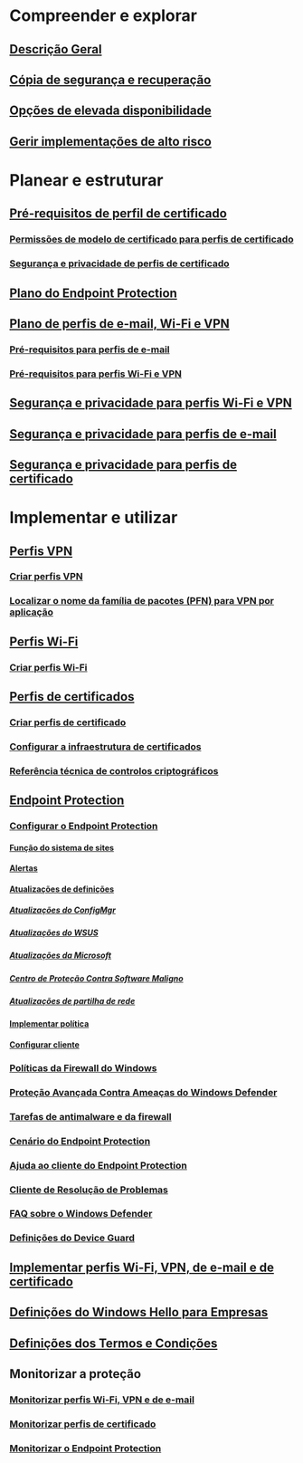 # Compreender e explorar
## [Descrição Geral](understand\protect-data-and-site-infrastructure.md)
## [Cópia de segurança e recuperação](understand/backup-and-recovery.md)
## [Opções de elevada disponibilidade](understand/high-availability-options.md)
## [Gerir implementações de alto risco](understand/settings-to-manage-high-risk-deployments.md)

# Planear e estruturar
## [Pré-requisitos de perfil de certificado](plan-design/prerequisites-for-certificate-profiles.md)
### [Permissões de modelo de certificado para perfis de certificado](plan-design/planning-for-certificate-template-permissions.md)
### [Segurança e privacidade de perfis de certificado](plan-design/security-and-privacy-for-certificate-profiles.md)

## [Plano do Endpoint Protection](plan-design/planning-for-endpoint-protection.md)

## [Plano de perfis de e-mail, Wi-Fi e VPN](plan-design/prerequisites-for-email-profiles.md)
### [Pré-requisitos para perfis de e-mail](plan-design/prerequisites-for-email-profiles.md)
### [Pré-requisitos para perfis Wi-Fi e VPN](plan-design/prerequisites-for-wifi-vpn-profiles.md)

## [Segurança e privacidade para perfis Wi-Fi e VPN](plan-design/security-and-privacy-for-wifi-vpn-profiles.md)

## [Segurança e privacidade para perfis de e-mail](plan-design/security-and-privacy-for-email-profiles.md)

## [Segurança e privacidade para perfis de certificado](plan-design/security-and-privacy-for-certificate-profiles.md)

# Implementar e utilizar
## [Perfis VPN](deploy-use/vpn-profiles.md)
### [Criar perfis VPN](deploy-use/create-vpn-profiles.md)
### [Localizar o nome da família de pacotes (PFN) para VPN por aplicação](deploy-use/find-a-pfn-for-per-app-vpn.md)

## [Perfis Wi-Fi](deploy-use/create-wifi-profiles.md)
### [Criar perfis Wi-Fi](deploy-use/create-wifi-profiles.md)

## [Perfis de certificados](deploy-use/introduction-to-certificate-profiles.md)
### [Criar perfis de certificado](deploy-use/create-certificate-profiles.md)
### [Configurar a infraestrutura de certificados](deploy-use/certificate-infrastructure.md)
### [Referência técnica de controlos criptográficos](deploy-use/cryptographic-controls-technical-reference.md)

## [Endpoint Protection](deploy-use/endpoint-protection.md)
### [Configurar o Endpoint Protection](deploy-use/endpoint-protection-configure.md)
#### [Função do sistema de sites](deploy-use/endpoint-protection-site-role.md)
#### [Alertas](deploy-use/endpoint-configure-alerts.md)
#### [Atualizações de definições](deploy-use/endpoint-definition-updates.md)
##### [Atualizações do ConfigMgr](deploy-use/endpoint-definitions-configmgr.md)
##### [Atualizações do WSUS](deploy-use/endpoint-definitions-wsus.md)
##### [Atualizações da Microsoft](deploy-use/endpoint-definitions-microsoft-updates.md)
##### [Centro de Proteção Contra Software Maligno](deploy-use/endpoint-definitions-protection-center.md)
##### [Atualizações de partilha de rede](deploy-use/endpoint-definitions-network.md)

#### [Implementar política](deploy-use/endpoint-antimalware-policies.md)
#### [Configurar cliente](deploy-use/endpoint-protection-configure-client.md)

### [Políticas da Firewall do Windows](deploy-use/create-windows-firewall-policies.md)
### [Proteção Avançada Contra Ameaças do Windows Defender](deploy-use/windows-defender-advanced-threat-protection.md)
### [Tarefas de antimalware e da firewall](deploy-use/endpoint-antimalware-firewall.md)
### [Cenário do Endpoint Protection](deploy-use/scenarios-endpoint-protection.md)
### [Ajuda ao cliente do Endpoint Protection](deploy-use/endpoint-protection-client-help.md)
### [Cliente de Resolução de Problemas](deploy-use/troubleshoot-endpoint-client.md)
### [FAQ sobre o Windows Defender](deploy-use/endpoint-protection-client-faq.md)
### [Definições do Device Guard](deploy-use/use-device-guard-with-configuration-manager.md)

## [Implementar perfis Wi-Fi, VPN, de e-mail e de certificado](deploy-use/deploy-wifi-vpn-email-cert-profiles.md)
## [Definições do Windows Hello para Empresas](deploy-use/windows-hello-for-business-settings.md)

## [Definições dos Termos e Condições](../mdm/deploy-use/terms-and-conditions.md)

## Monitorizar a proteção
### [Monitorizar perfis Wi-Fi, VPN e de e-mail](deploy-use/monitor-wifi-email-vpn-profiles.md)
### [Monitorizar perfis de certificado](deploy-use/monitor-certificate-profiles.md)
### [Monitorizar o Endpoint Protection](deploy-use/monitor-endpoint-protection.md)
